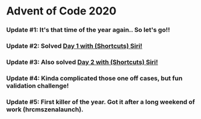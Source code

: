 # Advent of Code 2020

### Update #1: It's that time of the year again.. So let's go!!
### Update #2: Solved [Day 1 with (Shortcuts) Siri!](https://www.reddit.com/r/adventofcode/comments/k4vtj6/2020_day_1_did_someone_say_siri/)
### Update #3: Also solved [Day 2 with (Shortcuts) Siri!](https://www.reddit.com/r/adventofcode/comments/k5jwgd/2020_day_2_shortcuts_did_someone_say_siri/)
### Update #4: Kinda complicated those one off cases, but fun validation challenge!
### Update #5: First killer of the year. Got it after a long weekend of work (hrcmszenalaunch).
